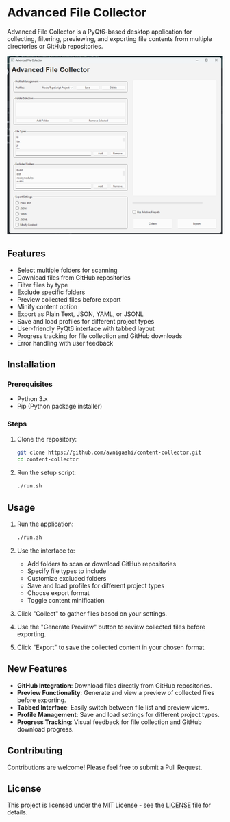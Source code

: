 # Advanced File Collector

Advanced File Collector is a PyQt6-based desktop application for collecting, filtering, previewing, and exporting file contents from multiple directories or GitHub repositories.

![Advanced File Collector Screenshot](https://raw.githubusercontent.com/avnigashi/content-collector/main/screen.png)

## Features

- Select multiple folders for scanning
- Download files from GitHub repositories
- Filter files by type
- Exclude specific folders
- Preview collected files before export
- Minify content option
- Export as Plain Text, JSON, YAML, or JSONL
- Save and load profiles for different project types
- User-friendly PyQt6 interface with tabbed layout
- Progress tracking for file collection and GitHub downloads
- Error handling with user feedback

## Installation

### Prerequisites

- Python 3.x
- Pip (Python package installer)

### Steps

1. Clone the repository:
   ```sh
   git clone https://github.com/avnigashi/content-collector.git
   cd content-collector
   ```

2. Run the setup script:
   ```sh
   ./run.sh
   ```

## Usage

1. Run the application:
   ```sh
   ./run.sh
   ```

2. Use the interface to:
   - Add folders to scan or download GitHub repositories
   - Specify file types to include
   - Customize excluded folders
   - Save and load profiles for different project types
   - Choose export format
   - Toggle content minification

3. Click "Collect" to gather files based on your settings.

4. Use the "Generate Preview" button to review collected files before exporting.

5. Click "Export" to save the collected content in your chosen format.

## New Features

- **GitHub Integration**: Download files directly from GitHub repositories.
- **Preview Functionality**: Generate and view a preview of collected files before exporting.
- **Tabbed Interface**: Easily switch between file list and preview views.
- **Profile Management**: Save and load settings for different project types.
- **Progress Tracking**: Visual feedback for file collection and GitHub download progress.

## Contributing

Contributions are welcome! Please feel free to submit a Pull Request.

## License

This project is licensed under the MIT License - see the [LICENSE](LICENSE) file for details.
